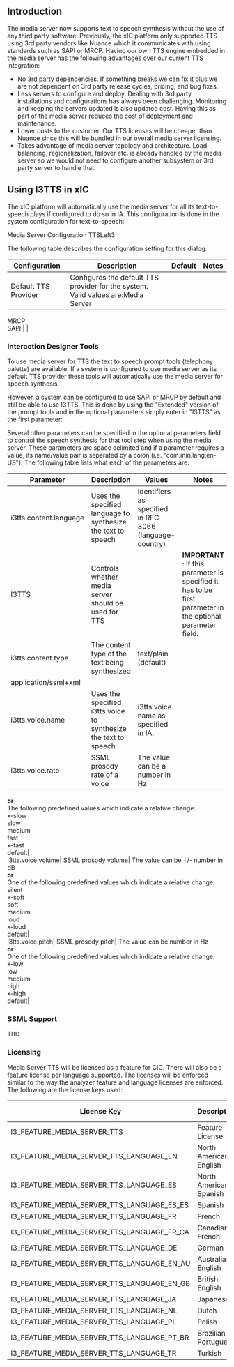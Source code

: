 ## Introduction

The media server now supports text to speech synthesis without the use of any third party software. Previously, the xIC platform only supported TTS using 3rd party vendors like Nuance which it communicates with using standards such as SAPI or MRCP. Having our own TTS engine embedded in the media server has the following advantages over our current TTS integration:

  * No 3rd party dependencies. If something breaks we can fix it plus we are not dependent on 3rd party release cycles, pricing, and bug fixes.
  * Less servers to configure and deploy. Dealing with 3rd party installations and configurations has always been challenging. Monitoring and keeping the servers updated is also updated cost. Having this as part of the media server reduces the cost of deployment and maintenance.
  * Lower costs to the customer. Our TTS licenses will be cheaper than Nuance since this will be bundled in our overall media server licensing.
  * Takes advantage of media server topology and architecture. Load balancing, regionalization, failover etc. is already handled by the media server so we would not need to configure another subsystem or 3rd party server to handle that.



## Using I3TTS in xIC

The xIC platform will automatically use the media server for all its text-to-speech plays if configured to do so in IA. This configuration is done in the system configuration for text-to-speech:

Media Server Configuration TTSLeft3

The following table describes the configuration setting for this dialog:

Configuration| Description| Default| Notes  
---|---|---|---  
Default TTS Provider| Configures the default TTS provider for the system. Valid values are:Media Server  
MRCP  
SAPI |  |    
  
 

### Interaction Designer Tools

To use media server for TTS the text to speech prompt tools (telephony palette) are available. If a system is configured to use media server as its default TTS provider these tools will automatically use the media server for speech synthesis.

However, a system can be configured to use SAPI or MRCP by default and still be able to use I3TTS. This is done by using the "Extended" version of the prompt tools and in the optional parameters simply enter in "I3TTS" as the first parameter:

Several other parameters can be specified in the optional parameters field to control the speech synthesis for that tool step when using the media server. These parameters are space delimited and if a parameter requires a value, its name/value pair is separated by a colon (i.e. "com.inin.lang:en-US"). The following table lists what each of the parameters are:

Parameter| Description| Values| Notes  
---|---|---|---  
i3tts.content.language| Uses the specified language to synthesize the text to speech| Identifiers as specified in RFC 3066 (language-country)|    
I3TTS| Controls whether media server should be used for TTS|  | **IMPORTANT** : If this parameter is specified it has to be first parameter in the optional parameter field.  
i3tts.content.type| The content type of the text being synthesized| text/plain (default)  
application/ssml+xml|    
i3tts.voice.name| Uses the specified i3tts voice to synthesize the text to speech| i3tts voice name as specified in IA.|    
i3tts.voice.rate| SSML prosody rate of a voice| The value can be a number in Hz  
**or**  
The following predefined values which indicate a relative change:  
x-slow  
slow  
medium  
fast  
x-fast  
default|    
i3tts.voice.volume| SSML prosody volume| The value can be +/- number in dB  
**or**  
One of the following predefined values which indicate a relative change:  
silent  
x-soft  
soft  
medium  
loud  
x-loud  
default|    
i3tts.voice.pitch| SSML prosody pitch| The value can be number in Hz  
**or**  
One of the following predefined values which indicate a relative change:  
x-low  
low  
medium  
high  
x-high  
default|    
  
 

### SSML Support

TBD

### Licensing

Media Server TTS will be licensed as a feature for CIC. There will also be a feature license per language supported. The licenses will be enforced similar to the way the analyzer feature and language licenses are enforced. The following are the license keys used:

License Key| Description| Voice Name  
---|---|---  
I3_FEATURE_MEDIA_SERVER_TTS| Feature License|    
I3_FEATURE_MEDIA_SERVER_TTS_LANGUAGE_EN| North American English| Jill  
I3_FEATURE_MEDIA_SERVER_TTS_LANGUAGE_ES| North American Spanish| Isabel  
I3_FEATURE_MEDIA_SERVER_TTS_LANGUAGE_ES_ES| Spanish|    
I3_FEATURE_MEDIA_SERVER_TTS_LANGUAGE_FR| French|    
I3_FEATURE_MEDIA_SERVER_TTS_LANGUAGE_FR_CA| Canadian French| Hilorie  
I3_FEATURE_MEDIA_SERVER_TTS_LANGUAGE_DE| German| Arabella  
I3_FEATURE_MEDIA_SERVER_TTS_LANGUAGE_EN_AU| Australian English| Kandyce  
I3_FEATURE_MEDIA_SERVER_TTS_LANGUAGE_EN_GB| British English| Ellene  
I3_FEATURE_MEDIA_SERVER_TTS_LANGUAGE_JA| Japanese|    
I3_FEATURE_MEDIA_SERVER_TTS_LANGUAGE_NL| Dutch|    
I3_FEATURE_MEDIA_SERVER_TTS_LANGUAGE_PL| Polish|    
I3_FEATURE_MEDIA_SERVER_TTS_LANGUAGE_PT_BR| Brazilian Portuguese|    
I3_FEATURE_MEDIA_SERVER_TTS_LANGUAGE_TR| Turkish|  
